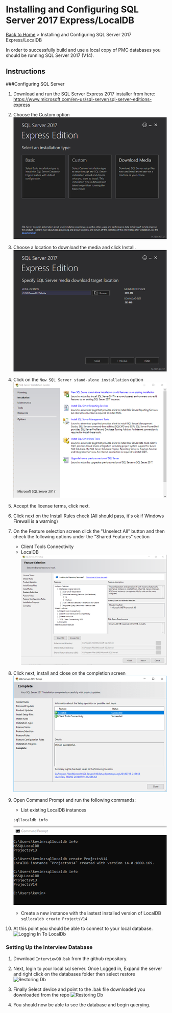 # Installing and Configuring SQL Server 2017 Express/LocalDB

[Back to Home](./ReadMe.md) > Installing and Configuring SQL Server 2017 Express/LocalDB

In order to successfully build and use a local copy of PMC databases you should be running SQL Server 2017 (V14).

## Instructions

###Configuring SQL Server

1. Download and run the SQL Server Express 2017 installer from here: https://www.microsoft.com/en-us/sql-server/sql-server-editions-express

2. Choose the Custom option
![Image of SQL Server Express Installer](images/InstallSQL17LocalDB001.png)

3. Choose a location to download the media and click Install.
![Image of SQL Server Express Installer](images/InstallSQL17LocalDB002.png)

4. Click on the `New SQL Server stand-alone installation` option
![Image of SQL Server Express Installer](images/InstallSQL17LocalDB003.png)

5. Accept the license terms, click next.
6. Click next on the Install Rules check (All should pass, it's ok if Windows Firewall is a warning)
7. On the Feature selection screen click the "Unselect All" button and then check the following options under the "Shared Features" section
   - Client Tools Connectivity
   - LocalDB
![Image of SQL Server Express Installer](images/InstallSQL17LocalDB004.png)

8. Click next, install and close on the completion screen
![Image of SQL Server Express Installer](images/InstallSQL17LocalDB005.png)

9. Open Command Prompt and run the following commands:
   - List existing LocalDB instances
   ```
   sqllocaldb info
   ```
   ![Image of SQL Server Express Installer](images/InstallSQL17LocalDB006.png)
   - Create a new instance with the lastest installed version of LocalDB
   ```sqllocaldb create ProjectsV14```

10. At this point you should be able to connect to your local database.
   ![Logging In To LocalDb](images/LoginToLocalDb.PNG)

### Setting Up the Interview Database

1. Download `InterviewDB.bak` from the github repository.

11. Next, login to your local sql server. Once Logged in, Expand the server and right click on the databases folder then select restore
   ![Restoring Db](images/RestoreDatabse.PNG)

12. Finally Select device and point to the .bak file downloaded you downloaded from the repo
![Restoring Db](images/RestoreDatabse2.PNG)

13. You should now be able to see the database and begin querying.

